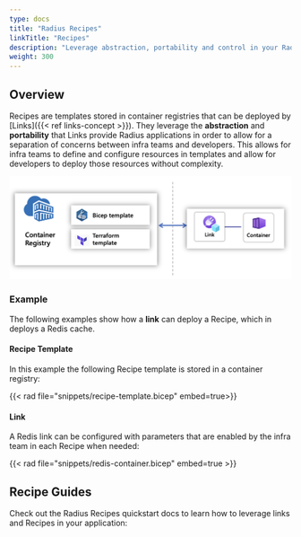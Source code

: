 ```yaml
---
type: docs
title: "Radius Recipes"
linkTitle: "Recipes"
description: "Leverage abstraction, portability and control in your Radius application with Recipes"
weight: 300
---
```


## Overview

Recipes are templates stored in container registries that can be deployed by [Links]({{< ref links-concept >}}). They leverage the **abstraction** and **portability** that Links provide Radius applications in order to allow for a separation of concerns between infra teams and developers. This allows for infra teams to define and configure resources in templates and allow for developers to deploy those resources without complexity.

<img src="recipes.png" alt="Diagram of a container registry containing multiple templates and linking back to a Radius application with a Link" width=700px />

### Example

The following examples show how a **link** can deploy a Recipe, which in deploys a Redis cache.

<h4>Recipe Template</h4>

In this example the following Recipe template is stored in a container registry:

{{< rad file="snippets/recipe-template.bicep" embed=true>}}

<h4>Link</h4>

A Redis link can be configured with parameters that are enabled by the infra team in each Recipe when needed:

{{< rad file="snippets/redis-container.bicep" embed=true >}}


## Recipe Guides

Check out the Radius Recipes quickstart docs to learn how to leverage links and Recipes in your application:

<!-- {{< button text="Link resources" page="link-schema" >}} -->
